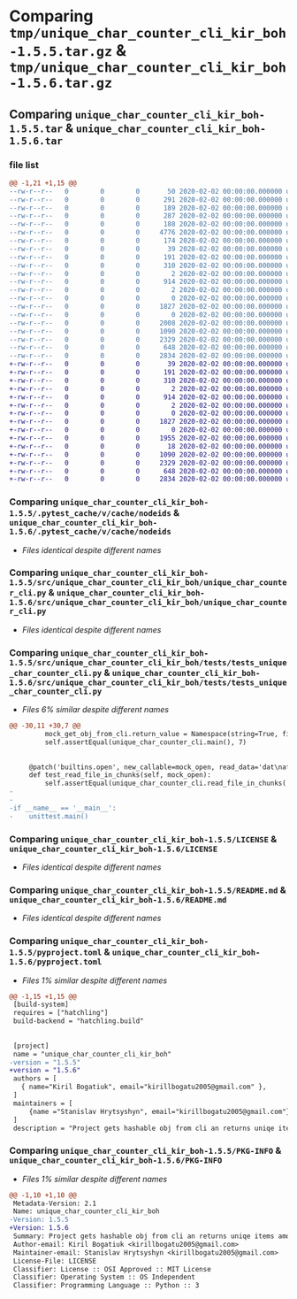 # Comparing `tmp/unique_char_counter_cli_kir_boh-1.5.5.tar.gz` & `tmp/unique_char_counter_cli_kir_boh-1.5.6.tar.gz`

## Comparing `unique_char_counter_cli_kir_boh-1.5.5.tar` & `unique_char_counter_cli_kir_boh-1.5.6.tar`

### file list

```diff
@@ -1,21 +1,15 @@
--rw-r--r--   0        0        0       50 2020-02-02 00:00:00.000000 unique_char_counter_cli_kir_boh-1.5.5/.idea/.gitignore
--rw-r--r--   0        0        0      291 2020-02-02 00:00:00.000000 unique_char_counter_cli_kir_boh-1.5.5/.idea/Task 5 Package.iml
--rw-r--r--   0        0        0      189 2020-02-02 00:00:00.000000 unique_char_counter_cli_kir_boh-1.5.5/.idea/misc.xml
--rw-r--r--   0        0        0      287 2020-02-02 00:00:00.000000 unique_char_counter_cli_kir_boh-1.5.5/.idea/modules.xml
--rw-r--r--   0        0        0      188 2020-02-02 00:00:00.000000 unique_char_counter_cli_kir_boh-1.5.5/.idea/vcs.xml
--rw-r--r--   0        0        0     4776 2020-02-02 00:00:00.000000 unique_char_counter_cli_kir_boh-1.5.5/.idea/workspace.xml
--rw-r--r--   0        0        0      174 2020-02-02 00:00:00.000000 unique_char_counter_cli_kir_boh-1.5.5/.idea/inspectionProfiles/profiles_settings.xml
--rw-r--r--   0        0        0       39 2020-02-02 00:00:00.000000 unique_char_counter_cli_kir_boh-1.5.5/.pytest_cache/.gitignore
--rw-r--r--   0        0        0      191 2020-02-02 00:00:00.000000 unique_char_counter_cli_kir_boh-1.5.5/.pytest_cache/CACHEDIR.TAG
--rw-r--r--   0        0        0      310 2020-02-02 00:00:00.000000 unique_char_counter_cli_kir_boh-1.5.5/.pytest_cache/README.md
--rw-r--r--   0        0        0        2 2020-02-02 00:00:00.000000 unique_char_counter_cli_kir_boh-1.5.5/.pytest_cache/v/cache/lastfailed
--rw-r--r--   0        0        0      914 2020-02-02 00:00:00.000000 unique_char_counter_cli_kir_boh-1.5.5/.pytest_cache/v/cache/nodeids
--rw-r--r--   0        0        0        2 2020-02-02 00:00:00.000000 unique_char_counter_cli_kir_boh-1.5.5/.pytest_cache/v/cache/stepwise
--rw-r--r--   0        0        0        0 2020-02-02 00:00:00.000000 unique_char_counter_cli_kir_boh-1.5.5/src/unique_char_counter_cli_kir_boh/__init__.py
--rw-r--r--   0        0        0     1827 2020-02-02 00:00:00.000000 unique_char_counter_cli_kir_boh-1.5.5/src/unique_char_counter_cli_kir_boh/unique_char_counter_cli.py
--rw-r--r--   0        0        0        0 2020-02-02 00:00:00.000000 unique_char_counter_cli_kir_boh-1.5.5/src/unique_char_counter_cli_kir_boh/tests/__init__.py
--rw-r--r--   0        0        0     2008 2020-02-02 00:00:00.000000 unique_char_counter_cli_kir_boh-1.5.5/src/unique_char_counter_cli_kir_boh/tests/tests_unique_char_counter_cli.py
--rw-r--r--   0        0        0     1090 2020-02-02 00:00:00.000000 unique_char_counter_cli_kir_boh-1.5.5/LICENSE
--rw-r--r--   0        0        0     2329 2020-02-02 00:00:00.000000 unique_char_counter_cli_kir_boh-1.5.5/README.md
--rw-r--r--   0        0        0      648 2020-02-02 00:00:00.000000 unique_char_counter_cli_kir_boh-1.5.5/pyproject.toml
--rw-r--r--   0        0        0     2834 2020-02-02 00:00:00.000000 unique_char_counter_cli_kir_boh-1.5.5/PKG-INFO
+-rw-r--r--   0        0        0       39 2020-02-02 00:00:00.000000 unique_char_counter_cli_kir_boh-1.5.6/.pytest_cache/.gitignore
+-rw-r--r--   0        0        0      191 2020-02-02 00:00:00.000000 unique_char_counter_cli_kir_boh-1.5.6/.pytest_cache/CACHEDIR.TAG
+-rw-r--r--   0        0        0      310 2020-02-02 00:00:00.000000 unique_char_counter_cli_kir_boh-1.5.6/.pytest_cache/README.md
+-rw-r--r--   0        0        0        2 2020-02-02 00:00:00.000000 unique_char_counter_cli_kir_boh-1.5.6/.pytest_cache/v/cache/lastfailed
+-rw-r--r--   0        0        0      914 2020-02-02 00:00:00.000000 unique_char_counter_cli_kir_boh-1.5.6/.pytest_cache/v/cache/nodeids
+-rw-r--r--   0        0        0        2 2020-02-02 00:00:00.000000 unique_char_counter_cli_kir_boh-1.5.6/.pytest_cache/v/cache/stepwise
+-rw-r--r--   0        0        0        0 2020-02-02 00:00:00.000000 unique_char_counter_cli_kir_boh-1.5.6/src/unique_char_counter_cli_kir_boh/__init__.py
+-rw-r--r--   0        0        0     1827 2020-02-02 00:00:00.000000 unique_char_counter_cli_kir_boh-1.5.6/src/unique_char_counter_cli_kir_boh/unique_char_counter_cli.py
+-rw-r--r--   0        0        0        0 2020-02-02 00:00:00.000000 unique_char_counter_cli_kir_boh-1.5.6/src/unique_char_counter_cli_kir_boh/tests/__init__.py
+-rw-r--r--   0        0        0     1955 2020-02-02 00:00:00.000000 unique_char_counter_cli_kir_boh-1.5.6/src/unique_char_counter_cli_kir_boh/tests/tests_unique_char_counter_cli.py
+-rw-r--r--   0        0        0       18 2020-02-02 00:00:00.000000 unique_char_counter_cli_kir_boh-1.5.6/.gitignore
+-rw-r--r--   0        0        0     1090 2020-02-02 00:00:00.000000 unique_char_counter_cli_kir_boh-1.5.6/LICENSE
+-rw-r--r--   0        0        0     2329 2020-02-02 00:00:00.000000 unique_char_counter_cli_kir_boh-1.5.6/README.md
+-rw-r--r--   0        0        0      648 2020-02-02 00:00:00.000000 unique_char_counter_cli_kir_boh-1.5.6/pyproject.toml
+-rw-r--r--   0        0        0     2834 2020-02-02 00:00:00.000000 unique_char_counter_cli_kir_boh-1.5.6/PKG-INFO
```

### Comparing `unique_char_counter_cli_kir_boh-1.5.5/.pytest_cache/v/cache/nodeids` & `unique_char_counter_cli_kir_boh-1.5.6/.pytest_cache/v/cache/nodeids`

 * *Files identical despite different names*

### Comparing `unique_char_counter_cli_kir_boh-1.5.5/src/unique_char_counter_cli_kir_boh/unique_char_counter_cli.py` & `unique_char_counter_cli_kir_boh-1.5.6/src/unique_char_counter_cli_kir_boh/unique_char_counter_cli.py`

 * *Files identical despite different names*

### Comparing `unique_char_counter_cli_kir_boh-1.5.5/src/unique_char_counter_cli_kir_boh/tests/tests_unique_char_counter_cli.py` & `unique_char_counter_cli_kir_boh-1.5.6/src/unique_char_counter_cli_kir_boh/tests/tests_unique_char_counter_cli.py`

 * *Files 6% similar despite different names*

```diff
@@ -30,11 +30,7 @@
         mock_get_obj_from_cli.return_value = Namespace(string=True, file=False, hashable_obj='some file')
         self.assertEqual(unique_char_counter_cli.main(), 7)
 
 
     @patch('builtins.open', new_callable=mock_open, read_data='dat\nafff')
     def test_read_file_in_chunks(self, mock_open):
         self.assertEqual(unique_char_counter_cli.read_file_in_chunks('file.txt', chunk_size=3), 'dat\nafff')
-
-
-if __name__ == '__main__':
-    unittest.main()
```

### Comparing `unique_char_counter_cli_kir_boh-1.5.5/LICENSE` & `unique_char_counter_cli_kir_boh-1.5.6/LICENSE`

 * *Files identical despite different names*

### Comparing `unique_char_counter_cli_kir_boh-1.5.5/README.md` & `unique_char_counter_cli_kir_boh-1.5.6/README.md`

 * *Files identical despite different names*

### Comparing `unique_char_counter_cli_kir_boh-1.5.5/pyproject.toml` & `unique_char_counter_cli_kir_boh-1.5.6/pyproject.toml`

 * *Files 1% similar despite different names*

```diff
@@ -1,15 +1,15 @@
 [build-system]
 requires = ["hatchling"]
 build-backend = "hatchling.build"
 
 
 [project]
 name = "unique_char_counter_cli_kir_boh"
-version = "1.5.5"
+version = "1.5.6"
 authors = [
   { name="Kiril Bogatiuk", email="kirillbogatu2005@gmail.com" },
 ]
 maintainers = [
     {name ="Stanislav Hrytsyshyn", email="kirillbogatu2005@gmail.com"},
 ]
 description = "Project gets hashable obj from cli an returns uniqe items amount, other funcs desribed in README.md"
```

### Comparing `unique_char_counter_cli_kir_boh-1.5.5/PKG-INFO` & `unique_char_counter_cli_kir_boh-1.5.6/PKG-INFO`

 * *Files 1% similar despite different names*

```diff
@@ -1,10 +1,10 @@
 Metadata-Version: 2.1
 Name: unique_char_counter_cli_kir_boh
-Version: 1.5.5
+Version: 1.5.6
 Summary: Project gets hashable obj from cli an returns uniqe items amount, other funcs desribed in README.md
 Author-email: Kiril Bogatiuk <kirillbogatu2005@gmail.com>
 Maintainer-email: Stanislav Hrytsyshyn <kirillbogatu2005@gmail.com>
 License-File: LICENSE
 Classifier: License :: OSI Approved :: MIT License
 Classifier: Operating System :: OS Independent
 Classifier: Programming Language :: Python :: 3
```

